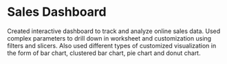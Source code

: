 # Sales Dashboard
Created interactive dashboard to track and analyze online sales data. Used complex parameters to drill down in worksheet and customization using filters and slicers. Also used different types of customized visualization in the form of bar chart, clustered bar chart, pie chart and donut chart.
